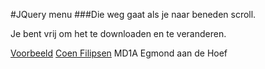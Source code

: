 #JQuery menu
###Die weg gaat als je naar beneden scroll.

Je bent vrij om het te downloaden en te veranderen.


[Voorbeeld](http://21592.hosts.ma-cloud.nl/Bewijzenmap/periode3/fop/jqeuryMenu/index.html)
[Coen Filipsen](https://twitter.com/Coenieee)
MD1A
Egmond aan de Hoef
